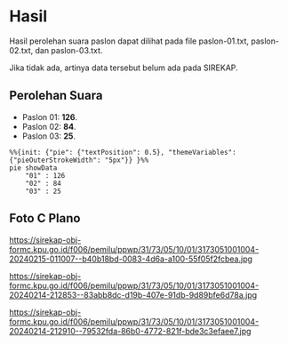 # Hasil

Hasil perolehan suara paslon dapat dilihat pada file paslon-01.txt, paslon-02.txt, dan paslon-03.txt.

Jika tidak ada, artinya data tersebut belum ada pada SIREKAP.

## Perolehan Suara

 * Paslon 01: **126**.
 * Paslon 02: **84**.
 * Paslon 03: **25**.

```mermaid
%%{init: {"pie": {"textPosition": 0.5}, "themeVariables": {"pieOuterStrokeWidth": "5px"}} }%%
pie showData
    "01" : 126
    "02" : 84
    "03" : 25
```
## Foto C Plano

https://sirekap-obj-formc.kpu.go.id/f006/pemilu/ppwp/31/73/05/10/01/3173051001004-20240215-011007--b40b18bd-0083-4d6a-a100-55f05f2fcbea.jpg

https://sirekap-obj-formc.kpu.go.id/f006/pemilu/ppwp/31/73/05/10/01/3173051001004-20240214-212853--83abb8dc-d19b-407e-91db-9d89bfe6d78a.jpg

https://sirekap-obj-formc.kpu.go.id/f006/pemilu/ppwp/31/73/05/10/01/3173051001004-20240214-212910--79532fda-86b0-4772-821f-bde3c3efaee7.jpg
